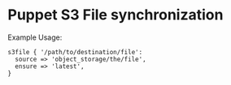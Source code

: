 # Puppet S3 File synchronization

Example Usage:

    s3file { '/path/to/destination/file':
      source => 'object_storage/the/file',
      ensure => 'latest',
    }
